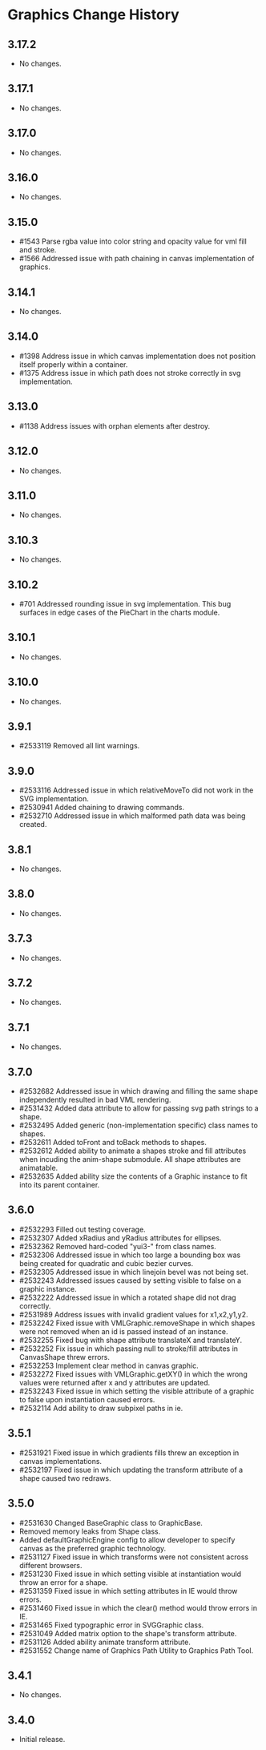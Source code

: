Graphics Change History
=======================

3.17.2
------

* No changes.

3.17.1
------

* No changes.

3.17.0
------

* No changes.

3.16.0
------

* No changes.

3.15.0
------

* #1543 Parse rgba value into color string and opacity value for vml fill and stroke. 
* #1566 Addressed issue with path chaining in canvas implementation of graphics.  

3.14.1
------

* No changes.

3.14.0
------

* #1398 Address issue in which canvas implementation does not position itself properly within a container.
* #1375 Address issue in which path does not stroke correctly in svg implementation. 

3.13.0
------

* #1138 Address issues with orphan elements after destroy.   

3.12.0
------

* No changes.

3.11.0
------

* No changes.

3.10.3
------

* No changes.

3.10.2
------

  * #701 Addressed rounding issue in svg implementation. This bug surfaces in edge cases of the PieChart in the charts module.

3.10.1
------

* No changes.

3.10.0
------

* No changes.

3.9.1
-----

  * #2533119 Removed all lint warnings.

3.9.0
-----

  * #2533116 Addressed issue in which relativeMoveTo did not work in the SVG implementation.
  * #2530941 Added chaining to drawing commands.
  * #2532710 Addressed issue in which malformed path data was being created.

3.8.1
-----

  * No changes.

3.8.0
-----

  * No changes.

3.7.3
-----

  * No changes.

3.7.2
-----

  * No changes.

3.7.1
-----

  * No changes.

3.7.0
-----

  * #2532682 Addressed issue in which drawing and filling the same shape independently resulted in bad VML rendering.
  * #2531432 Added data attribute to allow for passing svg path strings to a shape.
  * #2532495 Added generic (non-implementation specific) class names to shapes.
  * #2532611 Added toFront and toBack methods to shapes.
  * #2532612 Added ability to animate a shapes stroke and fill attributes when incuding the anim-shape submodule. All shape attributes are animatable.
  * #2532635 Added ability size the contents of a Graphic instance to fit into its parent container.

3.6.0
-----

  * #2532293 Filled out testing coverage.
  * #2532307 Added xRadius and yRadius attributes for ellipses.
  * #2532362 Removed hard-coded "yui3-" from class names.
  * #2532306 Addressed issue in which too large a bounding box was being created for quadratic and cubic bezier curves.
  * #2532305 Addressed issue in which linejoin bevel was not being set.
  * #2532243 Addressed issues caused by setting visible to false on a graphic instance.
  * #2532222 Addressed issue in which a rotated shape did not drag correctly.
  * #2531989 Address issues with invalid gradient values for x1,x2,y1,y2.
  * #2532242 Fixed issue with VMLGraphic.removeShape in which shapes were not removed when an id is passed instead of an instance.
  * #2532255 Fixed bug with shape attribute translateX and translateY.
  * #2532252 Fix issue in which passing null to stroke/fill attributes in CanvasShape threw errors.
  * #2532253 Implement clear method in canvas graphic.
  * #2532272 Fixed issues with VMLGraphic.getXY() in which the wrong values were returned after x and y attributes are updated.
  * #2532243 Fixed issue in which setting the visible attribute of a graphic to false upon instantiation caused errors.
  * #2532114 Add ability to draw subpixel paths in ie.

3.5.1
-----

  * #2531921 Fixed issue in which gradients fills threw an exception in canvas implementations.
  * #2532197 Fixed issue in which updating the transform attribute of a shape caused two redraws.

3.5.0
-----

  * #2531630 Changed BaseGraphic class to GraphicBase.
  * Removed memory leaks from Shape class.
  * Added defaultGraphicEngine config to allow developer to specify canvas as the preferred graphic technology.
  * #2531127 Fixed issue in which transforms were not consistent across different browsers.
  * #2531230 Fixed issue in which setting visible at instantiation would throw an error for a shape.
  * #2531359 Fixed issue in which setting attributes in IE would throw errors.
  * #2531460 Fixed issue in which the clear() method would throw errors in IE.
  * #2531465 Fixed typographic error in SVGGraphic class.
  * #2531049 Added matrix option to the shape's transform attribute.
  * #2531126 Added ability animate transform attribute.
  * #2531552 Change name of Graphics Path Utility to Graphics Path Tool.

3.4.1
-----

  * No changes.


3.4.0
-----

  * Initial release.
